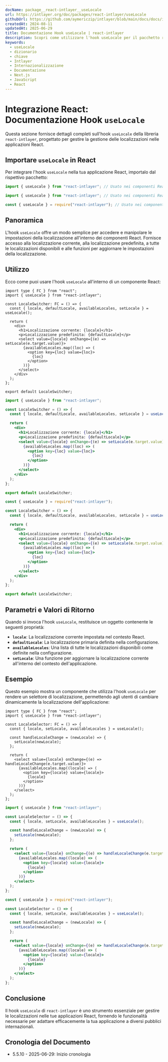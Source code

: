 ```yaml
---
docName: package__react-intlayer__useLocale
url: https://intlayer.org/doc/packages/react-intlayer/useLocale
githubUrl: https://github.com/aymericzip/intlayer/blob/main/docs/docs/it/packages/react-intlayer/useLocale.md
createdAt: 2024-08-11
updatedAt: 2025-06-29
title: Documentazione Hook useLocale | react-intlayer
description: Scopri come utilizzare l'hook useLocale per il pacchetto react-intlayer
keywords:
  - useLocale
  - dizionario
  - chiave
  - Intlayer
  - Internazionalizzazione
  - Documentazione
  - Next.js
  - JavaScript
  - React
---
```


# Integrazione React: Documentazione Hook `useLocale`

Questa sezione fornisce dettagli completi sull'hook `useLocale` della libreria `react-intlayer`, progettato per gestire la gestione delle localizzazioni nelle applicazioni React.

## Importare `useLocale` in React

Per integrare l'hook `useLocale` nella tua applicazione React, importalo dal rispettivo pacchetto:

```typescript codeFormat="typescript"
import { useLocale } from "react-intlayer"; // Usato nei componenti React per la gestione della localizzazione
```

```javascript codeFormat="esm"
import { useLocale } from "react-intlayer"; // Usato nei componenti React per la gestione della localizzazione
```

```javascript codeFormat="commonjs"
const { useLocale } = require("react-intlayer"); // Usato nei componenti React per la gestione della localizzazione
```

## Panoramica

L'hook `useLocale` offre un modo semplice per accedere e manipolare le impostazioni della localizzazione all'interno dei componenti React. Fornisce accesso alla localizzazione corrente, alla localizzazione predefinita, a tutte le localizzazioni disponibili e alle funzioni per aggiornare le impostazioni della localizzazione.

## Utilizzo

Ecco come puoi usare l'hook `useLocale` all'interno di un componente React:

```tsx fileName="src/components/LocaleSwitcher.tsx" codeFormat="typescript"
import type { FC } from "react";
import { useLocale } from "react-intlayer";

const LocaleSwitcher: FC = () => {
  const { locale, defaultLocale, availableLocales, setLocale } = useLocale();

  return (
    <div>
      <h1>Localizzazione corrente: {locale}</h1>
      <p>Localizzazione predefinita: {defaultLocale}</p>
      <select value={locale} onChange={(e) => setLocale(e.target.value)}>
        {availableLocales.map((loc) => (
          <option key={loc} value={loc}>
            {loc}
          </option>
        ))}
      </select>
    </div>
  );
};

export default LocaleSwitcher;
```

```jsx fileName="src/components/LocaleSwitcher.mjx" codeFormat="esm"
import { useLocale } from "react-intlayer";

const LocaleSwitcher = () => {
  const { locale, defaultLocale, availableLocales, setLocale } = useLocale();

  return (
    <div>
      <h1>Localizzazione corrente: {locale}</h1>
      <p>Localizzazione predefinita: {defaultLocale}</p>
      <select value={locale} onChange={(e) => setLocale(e.target.value)}>
        {availableLocales.map((loc) => (
          <option key={loc} value={loc}>
            {loc}
          </option>
        ))}
      </select>
    </div>
  );
};

export default LocaleSwitcher;
```

```jsx fileName="src/components/LocaleSwitcher.csx" codeFormat="commonjs"
const { useLocale } = require("react-intlayer");

const LocaleSwitcher = () => {
  const { locale, defaultLocale, availableLocales, setLocale } = useLocale();

  return (
    <div>
      <h1>Localizzazione corrente: {locale}</h1>
      <p>Localizzazione predefinita: {defaultLocale}</p>
      <select value={locale} onChange={(e) => setLocale(e.target.value)}>
        {availableLocales.map((loc) => (
          <option key={loc} value={loc}>
            {loc}
          </option>
        ))}
      </select>
    </div>
  );
};

export default LocaleSwitcher;
```

## Parametri e Valori di Ritorno

Quando si invoca l'hook `useLocale`, restituisce un oggetto contenente le seguenti proprietà:

- **`locale`**: La localizzazione corrente impostata nel contesto React.
- **`defaultLocale`**: La localizzazione primaria definita nella configurazione.
- **`availableLocales`**: Una lista di tutte le localizzazioni disponibili come definite nella configurazione.
- **`setLocale`**: Una funzione per aggiornare la localizzazione corrente all'interno del contesto dell'applicazione.

## Esempio

Questo esempio mostra un componente che utilizza l'hook `useLocale` per rendere un selettore di localizzazione, permettendo agli utenti di cambiare dinamicamente la localizzazione dell'applicazione:

```tsx fileName="src/components/LocaleSelector.tsx" codeFormat="typescript"
import type { FC } from "react";
import { useLocale } from "react-intlayer";

const LocaleSelector: FC = () => {
  const { locale, setLocale, availableLocales } = useLocale();

  const handleLocaleChange = (newLocale) => {
    setLocale(newLocale);
  };

  return (
    <select value={locale} onChange={(e) => handleLocaleChange(e.target.value)}>
      {availableLocales.map((locale) => (
        <option key={locale} value={locale}>
          {locale}
        </option>
      ))}
    </select>
  );
};
```

```jsx fileName="src/components/LocaleSelector.mjx" codeFormat="esm"
import { useLocale } from "react-intlayer";

const LocaleSelector = () => {
  const { locale, setLocale, availableLocales } = useLocale();

  const handleLocaleChange = (newLocale) => {
    setLocale(newLocale);
  };

  return (
    <select value={locale} onChange={(e) => handleLocaleChange(e.target.value)}>
      {availableLocales.map((locale) => (
        <option key={locale} value={locale}>
          {locale}
        </option>
      ))}
    </select>
  );
};
```

```jsx fileName="src/components/LocaleSelector.csx" codeFormat="commonjs"
const { useLocale } = require("react-intlayer");

const LocaleSelector = () => {
  const { locale, setLocale, availableLocales } = useLocale();

  const handleLocaleChange = (newLocale) => {
    setLocale(newLocale);
  };

  return (
    <select value={locale} onChange={(e) => handleLocaleChange(e.target.value)}>
      {availableLocales.map((locale) => (
        <option key={locale} value={locale}>
          {locale}
        </option>
      ))}
    </select>
  );
};
```

## Conclusione

Il hook `useLocale` di `react-intlayer` è uno strumento essenziale per gestire le localizzazioni nelle tue applicazioni React, fornendo le funzionalità necessarie per adattare efficacemente la tua applicazione a diversi pubblici internazionali.

## Cronologia del Documento

- 5.5.10 - 2025-06-29: Inizio cronologia
